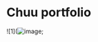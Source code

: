 # Chuu portfolio
![1](![image](https://user-images.githubusercontent.com/90454869/135754433-1880208a-84cc-47c7-baae-919edc2c9f0a.png);
